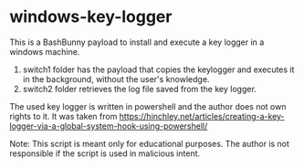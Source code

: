 # windows-key-logger

This is a BashBunny payload to install and execute a key logger in a windows machine.

1. switch1 folder has the payload that copies the keylogger and executes it in the background, without the user's knowledge.
2. switch2 folder retrieves the log file saved from the key logger.

The used key logger is written in powershell and the author does not own rights to it. It was taken from https://hinchley.net/articles/creating-a-key-logger-via-a-global-system-hook-using-powershell/

Note: This script is meant only for educational purposes. The author is not responsible if the script is used in malicious intent.
